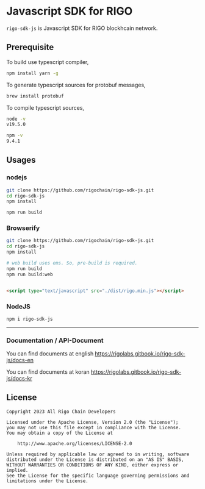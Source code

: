 # Javascript SDK for RIGO

`rigo-sdk-js` is Javascript SDK for RIGO blockhcain network.

## Prerequisite

To build use typescript compiler,

```bash
npm install yarn -g
```

To generate typescript sources for protobuf messages,

```bash
brew install protobuf
```

To compile typescript sources,

```bash
node -v
v19.5.0
```

```bash
npm -v
9.4.1
```

## Usages

### nodejs

```bash
git clone https://github.com/rigochain/rigo-sdk-js.git
cd rigo-sdk-js
npm install

npm run build 
```


### Browserify

```bash
git clone https://github.com/rigochain/rigo-sdk-js.git
cd rigo-sdk-js
npm install

# web build uses ems. So, pre-build is required.
npm run build 
npm run build:web
```

```html

<script type="text/javascript" src="./dist/rigo.min.js"></script>
```

### NodeJS

```bash
npm i rigo-sdk-js
```

---

### Documentation / API-Document 

You can find documents at english https://rigolabs.gitbook.io/rigo-sdk-js/docs-en

You can find documents at koran https://rigolabs.gitbook.io/rigo-sdk-js/docs-kr

## License
```
Copyright 2023 All Rigo Chain Developers

Licensed under the Apache License, Version 2.0 (the "License");
you may not use this file except in compliance with the License.
You may obtain a copy of the License at

    http://www.apache.org/licenses/LICENSE-2.0

Unless required by applicable law or agreed to in writing, software
distributed under the License is distributed on an "AS IS" BASIS,
WITHOUT WARRANTIES OR CONDITIONS OF ANY KIND, either express or implied.
See the License for the specific language governing permissions and
limitations under the License.
```
